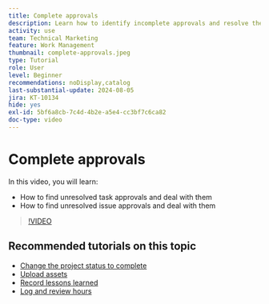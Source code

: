 ```yaml
---
title: Complete approvals
description: Learn how to identify incomplete approvals and resolve them so you can close your project in [!DNL  Workfront].
activity: use
team: Technical Marketing
feature: Work Management
thumbnail: complete-approvals.jpeg
type: Tutorial
role: User
level: Beginner
recommendations: noDisplay,catalog
last-substantial-update: 2024-08-05
jira: KT-10134
hide: yes
exl-id: 5bf6a8cb-7c4d-4b2e-a5e4-cc3bf7c6ca82
doc-type: video
---
```

# Complete approvals

In this video, you will learn:

* How to find unresolved task approvals and deal with them
* How to find unresolved issue approvals and deal with them

>[!VIDEO](https://video.tv.adobe.com/v/3439422/?quality=12&learn=on)

## Recommended tutorials on this topic

* [Change the project status to complete](/help/manage-work/projects/change-the-project-status.md)
* [Upload assets](/help/manage-work/close-a-project/upload-assets.md)
* [Record lessons learned](/help/manage-work/close-a-project/lessons-learned-from-closing-a-project.md)
* [Log and review hours](/help/manage-work/close-a-project/log-and-review-hours.md)

